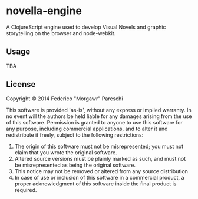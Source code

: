 # novella-engine

A ClojureScript engine used to develop Visual Novels and graphic storytelling on
the browser and node-webkit.

## Usage

TBA

## License

Copyright © 2014 Federico "Morgawr" Pareschi

This software is provided 'as-is', without any express or implied
warranty. In no event will the authors be held liable for any damages
arising from the use of this software.
Permission is granted to anyone to use this software for any purpose,
including commercial applications, and to alter it and redistribute it
freely, subject to the following restrictions:
1. The origin of this software must not be misrepresented; you must not
claim that you wrote the original software.
2. Altered source versions must be plainly marked as such, and must not be
misrepresented as being the original software.
3. This notice may not be removed or altered from any source
distribution
4. In case of use or inclusion of this software in a commercial product, a
proper acknowledgment of this software inside the final product is required.
